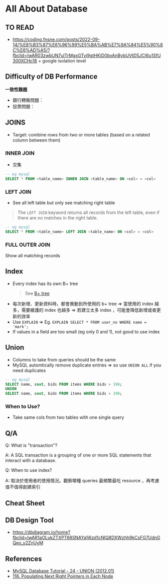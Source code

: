 # All About Database

## TO READ

- https://coding.fnsne.com/posts/2022-09-14/%E8%B3%87%E6%96%99%E5%BA%AB%E7%9A%84%E5%90%8C%E6%AD%A5/?fbclid=IwAR03zwbUN7ulTrMgxGTyi9gtHKiD0bvAnBybUVtD5JCI6u1SfU300XCHc18 + google isolation level

## Difficulty of DB Performance

**一致性難題**

- 銀行轉賬問題：
- 投票問題：


## JOINS

- Target: combine rows from two or more tables (based on a related column between them)

### INNER JOIN

- 交集

```sql
-- eg mysql
SELECT * FROM <table_name> INNER JOIN <table_name> ON <col> = <col>
```

### LEFT JOIN

- See all left table but only see matching right table

> The `LEFT JOIN` keyword returns all records from the left table, even if there are no matches in the right table.

```sql
-- eg mysql
SELECT * FROM <table_name> LEFT JOIN <table_name> ON <col> = <col>
```

### FULL OUTER JOIN

Show all matching records

## Index

- Every index has its own B+ tree
  > See [B+ tree](https://github.com/chengr4/my-data-structures/blob/main/tree/README.md#b-tree)
- 每次新增、更新資料時，都會異動到所使用的 b+ tree => 當使用的 index 越多，需要維護的 index 也越多 => 若建立太多 index ，可能會降低新增或者更新的效率
- Use `EXPLAIN` => Eg. `EXPLAIN SELECT * FROM user_no WHERE name = 'mark';`
- If values in a field are too small (eg only 0 and 1), not good to use index 

## Union

- Columns to take from queries should be the same
- MySQL automtically remove duplicate entries => so use `UNION ALL` if you need duplicates

```sql
-- eg mysql
SELECT name, cost, bids FROM items WHERE bids > 190;
UNION
SELECT name, cost, bids FROM items WHERE bids > 190;
```


### When to Use?

- Take same cols from two tables with one single query

## Q/A

Q: What is "transaction"?

A: A SQL transaction is a grouping of one or more SQL statements that interact with a database.

Q: When to use index?

A: 取決於使用者的使用情況。觀察哪種 queries 最頻繁最吃 resource ，再考慮值不值得創建索引

## Cheat Sheet

## DB Design Tool

- https://dbdiagram.io/home?fbclid=IwAR1aOLukZTXPT68SNAYa1j6zd1cNIQ8DXWzhh9kCsFG7UdnGQeo_y2ZnUyM

## References

- [MySQL Database Tutorial - 24 - UNION (2012.01)](https://youtu.be/crj8x1PevcY)
- [116. Populating Next Right Pointers in Each Node](https://leetcode.com/problems/populating-next-right-pointers-in-each-node/)
